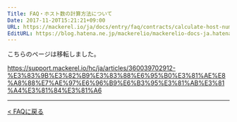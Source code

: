 ```yaml
---
Title: FAQ・ホスト数の計算方法について
Date: 2017-11-20T15:21:21+09:00
URL: https://mackerel.io/ja/docs/entry/faq/contracts/calculate-host-number
EditURL: https://blog.hatena.ne.jp/mackerelio/mackerelio-docs-ja.hatenablog.mackerel.io/atom/entry/8599973812319471042
---
```


こちらのページは移転しました。

https://support.mackerel.io/hc/ja/articles/360039702912-%E3%83%9B%E3%82%B9%E3%83%88%E6%95%B0%E3%81%AE%E8%A8%88%E7%AE%97%E6%96%B9%E6%B3%95%E3%81%AB%E3%81%A4%E3%81%84%E3%81%A6

---

[< FAQに戻る](https://mackerel.io/ja/docs/entry/faq)
